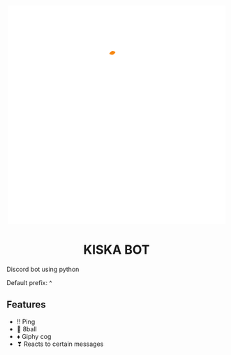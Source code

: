 
<p align="center">
  <img src="kiskalogo.png" />
</p>   


<h1 align="center">
    KISKA BOT
</h1>
Discord bot using python



Default prefix: ^

## Features
- ‼ Ping
- 🎱 8ball 
- ♦ Giphy cog
- ❣ Reacts to certain messages
